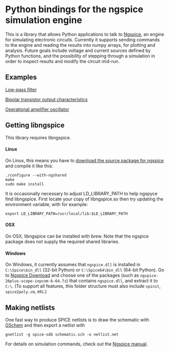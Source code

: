 Python bindings for the ngspice simulation engine
=================================================

This is a library that allows Python applications to talk to
[Ngspice](http://ngspice.sourceforge.net/), an engine for simulating electronic
circuits. Currently it supports sending commands to the engine and reading the
results into numpy arrays, for plotting and analysis. Future goals include
voltage and current sources defined by Python functions, and the possibility of
stepping through a simulation in order to inspect results and modify the
circuit mid-run.

Examples
--------

[Low-pass filter](examples/lowpass)

[Bipolar transistor output characteristics](examples/npn)

[Operational amplifier oscillator](examples/quadrature_oscillator)

Getting libngspice
------------------

This library requires libngspice.

#### Linux
On Linux, this means you have to [download the source package for
ngspice](http://ngspice.sourceforge.net/download.html) and compile it like this:

    ./configure --with-ngshared
    make
    sudo make install

It is occasionally necessary to adjust LD_LIBRARY_PATH to help ngspyce find libngspice.
First locate your copy of libngspice.so then try updating the environment variable, with for example:

    export LD_LIBRARY_PATH=/usr/local/lib:$LD_LIBRARY_PATH

#### OSX
On OSX, libngspice can be installed with brew. Note that the ngspice package does not supply the required shared libraries. 

#### Windows
On Windows, it currently assumes that `ngspice.dll` is installed in
`C:\Spice\bin_dll` (32-bit Python) or `C:\Spice64\bin_dll` (64-bit Python).
Go to [Ngspice Download](http://ngspice.sourceforge.net/download.html) and
choose one of the packages (such as `ngspice-26plus-scope-inpcom-6-64.7z`)
that contains `ngspice.dll`, and extract it to `C:\`.  (To support all features,
this folder structure must also include `spinit`, `spice2poly.cm`, etc.)

Making netlists
---------------

One fast way to produce SPICE netlists is to draw the schematic with
[GSchem](http://www.geda-project.org/) and then export a netlist with

    gnetlist -g spice-sdb schematic.sch -o netlist.net

For details on simulation commands, check out the [Ngspice
manual](http://ngspice.sourceforge.net/docs/ngspice-manual.pdf).
